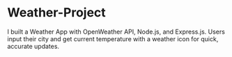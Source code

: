 # Weather-Project
 I built a Weather App with OpenWeather API, Node.js, and Express.js. Users input their city and get current temperature with a weather icon for quick, accurate updates.
